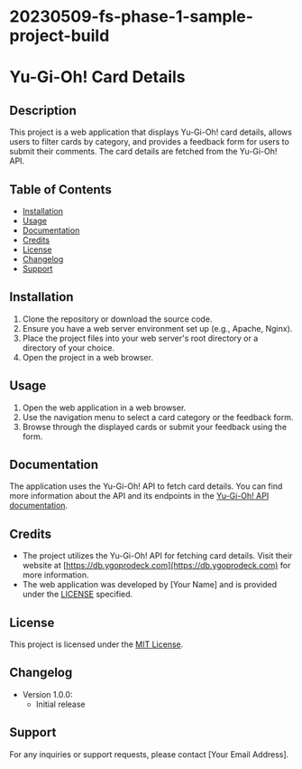 # 20230509-fs-phase-1-sample-project-build

# Yu-Gi-Oh! Card Details
## Description
This project is a web application that displays Yu-Gi-Oh! card details, allows users to filter cards by category, and provides a feedback form for users to submit their comments. The card details are fetched from the Yu-Gi-Oh! API.
## Table of Contents
- [Installation](#installation)
- [Usage](#usage)
- [Documentation](#documentation)
- [Credits](#credits)
- [License](#license)
- [Changelog](#changelog)
- [Support](#support)
## Installation
1. Clone the repository or download the source code.
2. Ensure you have a web server environment set up (e.g., Apache, Nginx).
3. Place the project files into your web server's root directory or a directory of your choice.
4. Open the project in a web browser.
## Usage
1. Open the web application in a web browser.
2. Use the navigation menu to select a card category or the feedback form.
3. Browse through the displayed cards or submit your feedback using the form.
## Documentation
The application uses the Yu-Gi-Oh! API to fetch card details. You can find more information about the API and its endpoints in the [Yu-Gi-Oh! API documentation](https://db.ygoprodeck.com/api-guide/).
## Credits
- The project utilizes the Yu-Gi-Oh! API for fetching card details. Visit their website at [https://db.ygoprodeck.com](https://db.ygoprodeck.com) for more information.
- The web application was developed by [Your Name] and is provided under the [LICENSE](#license) specified.
## License
This project is licensed under the [MIT License](LICENSE).
## Changelog
- Version 1.0.0:
  - Initial release
## Support
For any inquiries or support requests, please contact [Your Email Address].